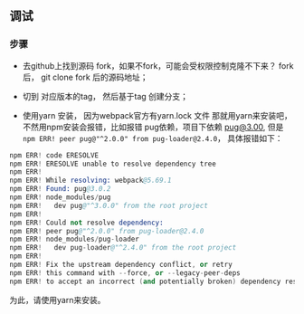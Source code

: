 ## 调试

### 步骤
- 去github上找到源码
fork，如果不fork，可能会受权限控制克隆不下来？
fork后，
git clone fork 后的源码地址；

- 切到 对应版本的tag，
然后基于tag 创建分支；

- 使用yarn 安装，
因为webpack官方有yarn.lock 文件
那就用yarn来安装吧，
不然用npm安装会报错，比如报错 pug依赖，项目下依赖 pug@3.00, 
但是 `npm ERR! peer pug@"^2.0.0" from pug-loader@2.4.0`， 具体报错如下：
```s
npm ERR! code ERESOLVE
npm ERR! ERESOLVE unable to resolve dependency tree
npm ERR!
npm ERR! While resolving: webpack@5.69.1
npm ERR! Found: pug@3.0.2
npm ERR! node_modules/pug
npm ERR!   dev pug@"^3.0.0" from the root project
npm ERR!
npm ERR! Could not resolve dependency:
npm ERR! peer pug@"^2.0.0" from pug-loader@2.4.0
npm ERR! node_modules/pug-loader
npm ERR!   dev pug-loader@"^2.4.0" from the root project
npm ERR!
npm ERR! Fix the upstream dependency conflict, or retry
npm ERR! this command with --force, or --legacy-peer-deps
npm ERR! to accept an incorrect (and potentially broken) dependency resolut
```
为此，请使用yarn来安装。



